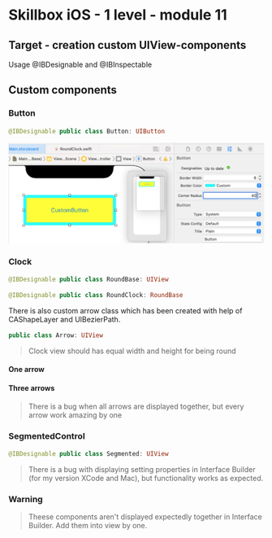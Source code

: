 #  Skillbox iOS - 1 level - module 11 

## Target - creation custom UIView-components
Usage @IBDesignable and @IBInspectable

## Custom components
### Button
``` swift
@IBDesignable public class Button: UIButton
```
![Button](./git_resources/Button.png)
### Clock
``` swift
@IBDesignable public class RoundBase: UIView
```
``` swift
@IBDesignable public class RoundClock: RoundBase
```
There is also custom arrow class which has been created with help of CAShapeLayer and UIBezierPath.
``` swift
public class Arrow: UIView
```
>Clock view should has equal width and height for being round
#### One arrow

#### Three arrows
>There is a bug when all arrows are displayed together, but every arrow work amazing by one

### SegmentedControl
``` swift
@IBDesignable public class Segmented: UIView
```
>There is a bug with displaying setting properties in Interface Builder (for my version XCode and Mac), but functionality works as expected.
### Warning
> Theese components aren't displayed expectedly together in Interface Builder. Add them into view by one.
